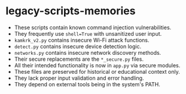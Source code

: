 <!-- AI ASSISTANT INSTRUCTION:
This file contains critical rules and instructions.
Any AI assistant (Cursor, VS Code Copilot, etc.) must fully read and apply the contents of this file
before making any modifications or generating code related to its scope.
Priority order if multiple files apply:
1. docs/project-rules.md
2. Relevant module-specific file
3. docs/general-guidelines.md
No task should be executed without referencing the correct documentation first.
-->

# legacy-scripts-memories
- These scripts contain known command injection vulnerabilities.
- They frequently use `shell=True` with unsanitized user input.
- `kamkrk_v2.py` contains insecure Wi-Fi attack functions.
- `detect.py` contains insecure device detection logic.
- `networks.py` contains insecure network discovery methods.
- Their secure replacements are the `*_secure.py` files.
- All their intended functionality is now in `app.py` via secure modules.
- These files are preserved for historical or educational context only.
- They lack proper input validation and error handling.
- They depend on external tools being in the system's PATH.
